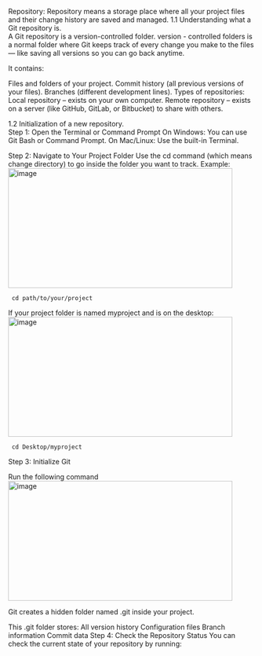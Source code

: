  Repository: 
       Repository means a storage place where all your project files and their change history are saved and managed.
1.1 Understanding what a Git repository is.  
      A Git repository is a version-controlled folder.
      version - controlled folders is a normal folder where Git keeps track of every change you make to the files — like saving all versions so you can go back anytime.
      
   It contains:
      
 Files and folders of your project.
      Commit history (all previous versions of your files).
      Branches (different development lines).
      Types of repositories:
      Local repository – exists on your own computer.
      Remote repository – exists on a server (like GitHub, GitLab, or Bitbucket) to share with others.

1.2 Initialization of a new repository.  
    Step 1: Open the Terminal or Command Prompt
            On Windows: You can use Git Bash or Command Prompt.
            On Mac/Linux: Use the built-in Terminal.
  
   Step 2: Navigate to Your Project Folder
Use the cd command (which means change directory) to go inside the folder you want to track.
Example:
<img width="457" height="244" alt="image" src="https://github.com/user-attachments/assets/38756bec-a84d-4c6d-bd3b-8af9bfc1ebd6" />

     cd path/to/your/project
  If your project folder is named myproject and is on the desktop:
<img width="457" height="244" alt="image" src="https://github.com/user-attachments/assets/7a704147-bf09-4bdf-abb9-ab866c806f22" />

     cd Desktop/myproject
  Step 3: Initialize Git

  Run the following command
<img width="457" height="244" alt="image" src="https://github.com/user-attachments/assets/af0729bc-c3e0-4b6b-a6bf-b07543988dc3" />

  Git creates a hidden folder named .git inside your project.

This .git folder stores:
All version history
Configuration files
Branch information
Commit data
Step 4: Check the Repository Status
You can check the current state of your repository by running:

  

  





